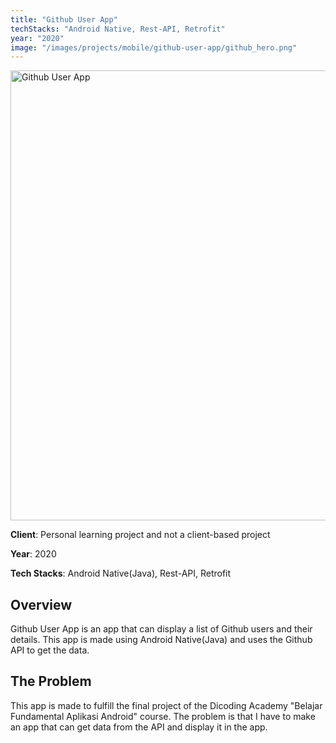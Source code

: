 ```yaml
---
title: "Github User App"
techStacks: "Android Native, Rest-API, Retrofit"
year: "2020"
image: "/images/projects/mobile/github-user-app/github_hero.png"
---
```


<div className="flex items-center justify-center">
<img src="/images/projects/mobile/github-user-app/github_hero.png" width="720" height="720" alt="Github User App" >
</div>

**Client**: Personal learning project and not a client-based project

**Year**: 2020

**Tech Stacks**: Android Native(Java), Rest-API, Retrofit

## Overview

Github User App is an app that can display a list of Github users and their details. This app is made using Android Native(Java) and uses the Github API to get the data.

## The Problem

This app is made to fulfill the final project of the Dicoding Academy "Belajar Fundamental Aplikasi Android" course. The problem is that I have to make an app that can get data from the API and display it in the app.
